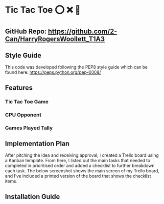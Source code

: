 # Tic Tac Toe :o: :x: :feet:

## GitHub Repo: https://github.com/2-Can/HarryRogersWoollett_T1A3

## Style Guide
This code was developed following the PEP8 style guide which can be found here: https://peps.python.org/pep-0008/
## Features 
### Tic Tac Toe Game

### CPU Opponent


### Games Played Tally

### 


## Implementation Plan
After pitching the idea and receiving approval, I created a Trello board using a Kanban template. 
From here, I listed out the main tasks that needed to completed in prioritised order and added a checklist to further breakdown each task. The below screenshot shows the main screen of my Trello board, and I've included a printed version of the board that shows the checklist items.


## Installation Guide
